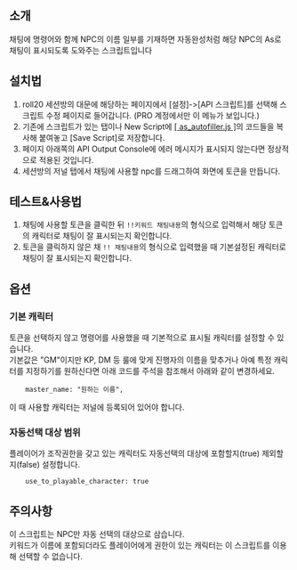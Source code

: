 ## 소개
채팅에 명령어와 함께 NPC의 이름 일부를 기재하면 자동완성처럼 해당 NPC의 As로 채팅이 표시되도록 도와주는 스크립트입니다

## 설치법
1. roll20 세션방의 대문에 해당하는 페이지에서 [설정]->[API 스크립트]를 선택해 스크립트 수정 페이지로 들어갑니다. (PRO 계정에서만 이 메뉴가 보입니다.)
2. 기존에 스크립트가 있는 탭이나 New Script에 [[ as_autofiller.js ]](https://github.com/kibkibe/roll20-api-scripts/blob/master/as_autofiller/as_autofiller.js)의 코드들을 복사해 붙여놓고 [Save Script]로 저장합니다. 
3. 페이지 아래쪽의 API Output Console에 에러 메시지가 표시되지 않는다면 정상적으로 적용된 것입니다.
4. 세션방의 저널 탭에서 채팅에 사용할 npc를 드래그하여 화면에 토큰을 만듭니다.

## 테스트&사용법
1. 채팅에 사용할 토큰을 클릭한 뒤 `!!키워드 채팅내용`의 형식으로 입력해서 해당 토큰의 캐릭터로 채팅이 잘 표시되는지 확인합니다.
2. 토큰을 클릭하지 않은 채 `!! 채팅내용`의 형식으로 입력했을 때 기본설정된 캐릭터로 채팅이 잘 표시되는지 확인합니다.

## 옵션
### 기본 캐릭터
토큰을 선택하지 않고 명령어를 사용했을 때 기본적으로 표시될 캐릭터를 설정할 수 있습니다.  
기본값은 "GM"이지만 KP, DM 등 룰에 맞게 진행자의 이름을 맞추거나 아예 특정 캐릭터를 지정하기를 원하신다면 아래 코드를 주석을 참조해서 아래와 같이 변경하세요.

        master_name: "원하는 이름",
       
이 때 사용할 캐릭터는 저널에 등록되어 있어야 합니다.

### 자동선택 대상 범위
플레이어가 조작권한을 갖고 있는 캐릭터도 자동선택의 대상에 포함할지(true) 제외할지(false) 설정합니다.

        use_to_playable_character: true

## 주의사항
이 스크립트는 NPC만 자동 선택의 대상으로 삼습니다.  
키워드가 이름에 포함되더라도 플레이어에게 권한이 있는 캐릭터는 이 스크립트를 이용해 선택할 수 없습니다.
